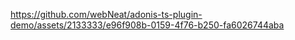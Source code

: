 

https://github.com/webNeat/adonis-ts-plugin-demo/assets/2133333/e96f908b-0159-4f76-b250-fa6026744aba

